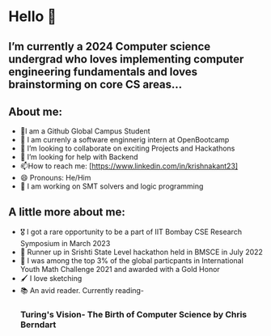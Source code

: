 # Hello 👋

## I’m currently a 2024 Computer science undergrad who loves implementing computer engineering fundamentals and loves brainstorming on core CS areas...

## About me:

- 🔭I am a Github Global Campus Student 
- 🌱 I am currenly a software enginnerig intern at OpenBootcamp
- 👯 I’m looking to collaborate on exciting Projects and Hackathons
- 🤔 I’m looking for help with Backend
- 📫How to reach me: [https://www.linkedin.com/in/krishnakant23]
- 😄 Pronouns: He/Him
- :toolbox: I am working on SMT solvers and logic programming

## A little more about me:
- :medal_military: I got a rare opportunity to be a part of IIT Bombay CSE Research Symposium in March 2023
- :2nd_place_medal: Runner up in Srishti State Level hackathon held in BMSCE in July 2022
- :1st_place_medal: I was among the top 3% of the global particpants in International Youth Math Challenge 2021 and awarded with a Gold Honor
- :paintbrush: I love sketching
- :books: An avid reader. Currently reading-
   ### Turing's Vision- The Birth of Computer Science by Chris Berndart





